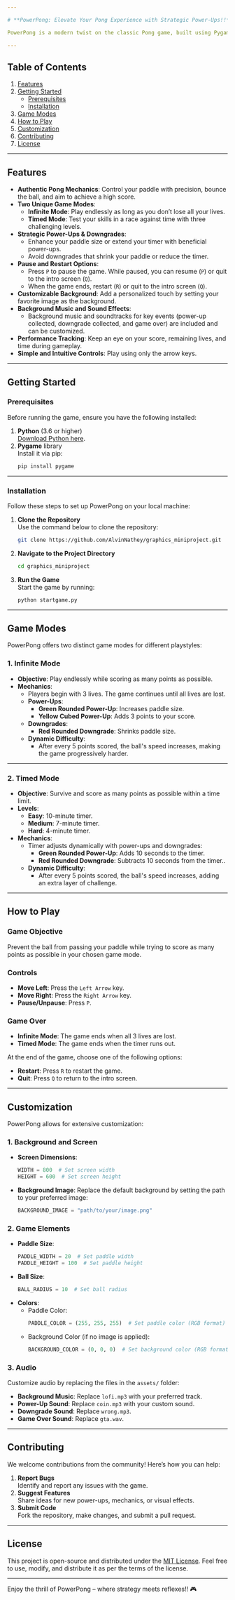 ```yaml
---

# **PowerPong: Elevate Your Pong Experience with Strategic Power-Ups!!**

PowerPong is a modern twist on the classic Pong game, built using Pygame. It introduces innovative gameplay elements such as strategic power-ups and downgrades, two exciting game modes, dynamic challenges, and customizable soundtracks, adding layers of complexity and fun to the traditional Pong mechanics.

---
```


## **Table of Contents**
1. [Features](#features)  
2. [Getting Started](#getting-started)  
   - [Prerequisites](#prerequisites)  
   - [Installation](#installation)  
3. [Game Modes](#game-modes)  
4. [How to Play](#how-to-play)  
5. [Customization](#customization)  
6. [Contributing](#contributing)  
7. [License](#license)

---

## **Features**
- **Authentic Pong Mechanics**: Control your paddle with precision, bounce the ball, and aim to achieve a high score.
- **Two Unique Game Modes**:  
  - **Infinite Mode**: Play endlessly as long as you don’t lose all your lives.  
  - **Timed Mode**: Test your skills in a race against time with three challenging levels.
- **Strategic Power-Ups & Downgrades**:  
  - Enhance your paddle size or extend your timer with beneficial power-ups.  
  - Avoid downgrades that shrink your paddle or reduce the timer.
- **Pause and Restart Options**:  
  - Press `P` to pause the game. While paused, you can resume (`P`) or quit to the intro screen (`Q`).  
  - When the game ends, restart (`R`) or quit to the intro screen (`Q`).
- **Customizable Background**: Add a personalized touch by setting your favorite image as the background.
- **Background Music and Sound Effects**:  
  - Background music and soundtracks for key events (power-up collected, downgrade collected, and game over) are included and can be customized.
- **Performance Tracking**: Keep an eye on your score, remaining lives, and time during gameplay.
- **Simple and Intuitive Controls**: Play using only the arrow keys.

---

## **Getting Started**

### **Prerequisites**
Before running the game, ensure you have the following installed:
1. **Python** (3.6 or higher)  
   [Download Python here](https://www.python.org/downloads/).
2. **Pygame** library  
   Install it via pip:
   ```bash
   pip install pygame
   ```

---

### **Installation**
Follow these steps to set up PowerPong on your local machine:

1. **Clone the Repository**  
   Use the command below to clone the repository:
   ```bash
   git clone https://github.com/AlvinNathey/graphics_miniproject.git
   ```

2. **Navigate to the Project Directory**
   ```bash
   cd graphics_miniproject
   ```

3. **Run the Game**  
   Start the game by running:
   ```bash
   python startgame.py
   ```

---

## **Game Modes**

PowerPong offers two distinct game modes for different playstyles:

### **1. Infinite Mode**  
- **Objective**: Play endlessly while scoring as many points as possible.  
- **Mechanics**:  
  - Players begin with 3 lives. The game continues until all lives are lost.  
  - **Power-Ups**:  
    - **Green Rounded Power-Up**: Increases paddle size.  
    - **Yellow Cubed Power-Up**: Adds 3 points to your score.  
  - **Downgrades**:  
    - **Red Rounded Downgrade**: Shrinks paddle size.  
  - **Dynamic Difficulty**:  
    - After every 5 points scored, the ball's speed increases, making the game progressively harder.

---

### **2. Timed Mode**  
- **Objective**: Survive and score as many points as possible within a time limit.  
- **Levels**:  
  - **Easy**: 10-minute timer.  
  - **Medium**: 7-minute timer.  
  - **Hard**: 4-minute timer.  
- **Mechanics**:  
  - Timer adjusts dynamically with power-ups and downgrades:  
    - **Green Rounded Power-Up**: Adds 10 seconds to the timer.  
    - **Red Rounded Downgrade**: Subtracts 10 seconds from the timer..  
  - **Dynamic Difficulty**:  
    - After every 5 points scored, the ball's speed increases, adding an extra layer of challenge.  

---

## **How to Play**

### **Game Objective**  
Prevent the ball from passing your paddle while trying to score as many points as possible in your chosen game mode.

### **Controls**  
- **Move Left**: Press the `Left Arrow` key.  
- **Move Right**: Press the `Right Arrow` key.  
- **Pause/Unpause**: Press `P`.  

### **Game Over**  
- **Infinite Mode**: The game ends when all 3 lives are lost.  
- **Timed Mode**: The game ends when the timer runs out.  

At the end of the game, choose one of the following options:  
- **Restart**: Press `R` to restart the game.  
- **Quit**: Press `Q` to return to the intro screen.

---

## **Customization**

PowerPong allows for extensive customization:

### **1. Background and Screen**
- **Screen Dimensions**:
   ```python
   WIDTH = 800  # Set screen width
   HEIGHT = 600  # Set screen height
   ```
- **Background Image**: Replace the default background by setting the path to your preferred image:
   ```python
   BACKGROUND_IMAGE = "path/to/your/image.png"
   ```

### **2. Game Elements**
- **Paddle Size**:
   ```python
   PADDLE_WIDTH = 20  # Set paddle width
   PADDLE_HEIGHT = 100  # Set paddle height
   ```
- **Ball Size**:
   ```python
   BALL_RADIUS = 10  # Set ball radius
   ```
- **Colors**:
   - Paddle Color:
     ```python
     PADDLE_COLOR = (255, 255, 255)  # Set paddle color (RGB format)
     ```
   - Background Color (if no image is applied):
     ```python
     BACKGROUND_COLOR = (0, 0, 0)  # Set background color (RGB format)
     ```

### **3. Audio**
Customize audio by replacing the files in the `assets/` folder:
- **Background Music**: Replace `lofi.mp3` with your preferred track.  
- **Power-Up Sound**: Replace `coin.mp3` with your custom sound.  
- **Downgrade Sound**: Replace `wrong.mp3`.  
- **Game Over Sound**: Replace `gta.wav`.

---

## **Contributing**

We welcome contributions from the community! Here’s how you can help:
1. **Report Bugs**  
   Identify and report any issues with the game.  
2. **Suggest Features**  
   Share ideas for new power-ups, mechanics, or visual effects.  
3. **Submit Code**  
   Fork the repository, make changes, and submit a pull request.

---

## **License**

This project is open-source and distributed under the [MIT License](LICENSE). Feel free to use, modify, and distribute it as per the terms of the license.

---

Enjoy the thrill of PowerPong – where strategy meets reflexes!! 🎮
